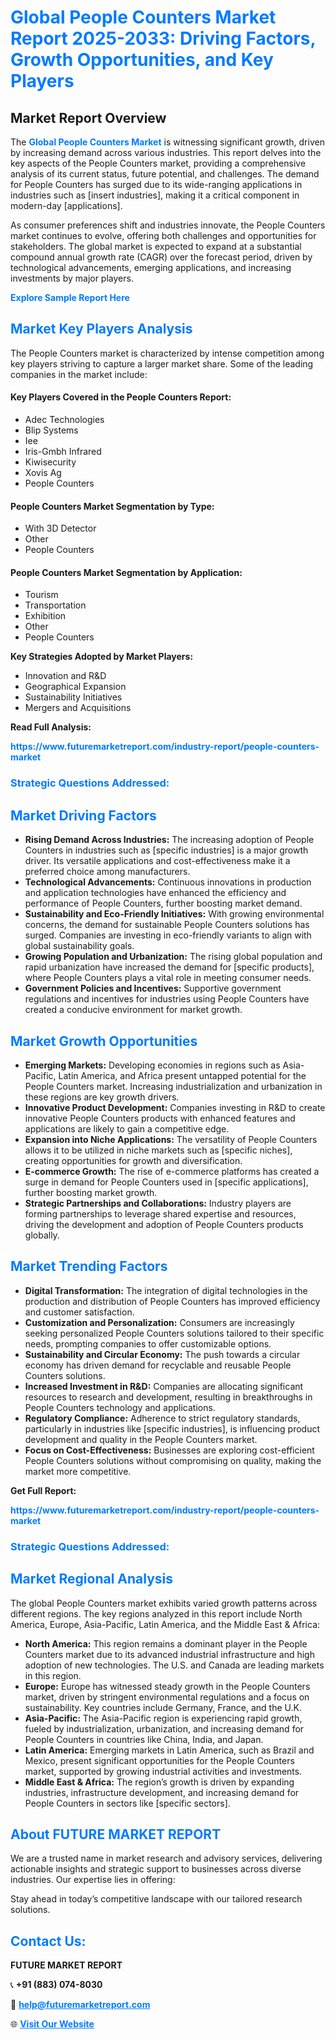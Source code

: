 <h1 style="color: #007BFF;">Global People Counters Market Report 2025-2033: Driving Factors, Growth Opportunities, and Key Players</h1>

<section id="overview">
<h2>Market Report Overview</h2>
<p>The <a href="https://www.futuremarketreport.com/industry-report/people-counters-market" style="color: #007BFF; text-decoration: none;"><strong>Global People Counters Market</strong></a> is witnessing significant growth, driven by increasing demand across various industries. This report delves into the key aspects of the People Counters market, providing a comprehensive analysis of its current status, future potential, and challenges. The demand for People Counters has surged due to its wide-ranging applications in industries such as [insert industries], making it a critical component in modern-day [applications].</p>
<p>As consumer preferences shift and industries innovate, the People Counters market continues to evolve, offering both challenges and opportunities for stakeholders. The global market is expected to expand at a substantial compound annual growth rate (CAGR) over the forecast period, driven by technological advancements, emerging applications, and increasing investments by major players.</p>
</section>

<section id="overview">
<p><a href="https://www.futuremarketreport.com/request-sample/reportId=106651" style="color: #007BFF; text-decoration: none;"><strong>Explore Sample Report Here</strong></a></p>
</section>

<section id="key-players">
<h2 style="color: #007BFF;">Market Key Players Analysis</h2>
<p>The People Counters market is characterized by intense competition among key players striving to capture a larger market share. Some of the leading companies in the market include:</p>
<h4>Key Players Covered in the People Counters Report:</h4>
<ul><li>Adec Technologies</li><li>Blip Systems</li><li>Iee</li><li>Iris-Gmbh Infrared</li><li>Kiwisecurity</li><li>Xovis Ag</li><li>People Counters</li></ul>
<h4>People Counters Market Segmentation by Type:</h4>
<ul><li>With 3D Detector</li><li>Other</li><li>People Counters</li></ul>

<h4>People Counters Market Segmentation by Application:</h4>
<ul><li>Tourism</li><li>Transportation</li><li>Exhibition</li><li>Other</li><li>People Counters</li></ul>
<p><strong>Key Strategies Adopted by Market Players:</strong></p>
<ul>
<li>Innovation and R&D</li>
<li>Geographical Expansion</li>
<li>Sustainability Initiatives</li>
<li>Mergers and Acquisitions</li>
</ul>
</section>

<section>
<p><strong>Read Full Analysis: </strong></p><a href="https://www.futuremarketreport.com/industry-report/people-counters-market" style="color: #007BFF; text-decoration: none;"><strong>https://www.futuremarketreport.com/industry-report/people-counters-market</strong></a>
<h3 style="color: #007BFF;">Strategic Questions Addressed:</h3>
</section>

<section id="driving-factors">
<h2 style="color: #007BFF;">Market Driving Factors</h2>
<ul>
<li><strong>Rising Demand Across Industries:</strong> The increasing adoption of People Counters in industries such as [specific industries] is a major growth driver. Its versatile applications and cost-effectiveness make it a preferred choice among manufacturers.</li>
<li><strong>Technological Advancements:</strong> Continuous innovations in production and application technologies have enhanced the efficiency and performance of People Counters, further boosting market demand.</li>
<li><strong>Sustainability and Eco-Friendly Initiatives:</strong> With growing environmental concerns, the demand for sustainable People Counters solutions has surged. Companies are investing in eco-friendly variants to align with global sustainability goals.</li>
<li><strong>Growing Population and Urbanization:</strong> The rising global population and rapid urbanization have increased the demand for [specific products], where People Counters plays a vital role in meeting consumer needs.</li>
<li><strong>Government Policies and Incentives:</strong> Supportive government regulations and incentives for industries using People Counters have created a conducive environment for market growth.</li>
</ul>
</section>

<section id="growth-opportunities">
<h2 style="color: #007BFF;">Market Growth Opportunities</h2>
<ul>
<li><strong>Emerging Markets:</strong> Developing economies in regions such as Asia-Pacific, Latin America, and Africa present untapped potential for the People Counters market. Increasing industrialization and urbanization in these regions are key growth drivers.</li>
<li><strong>Innovative Product Development:</strong> Companies investing in R&D to create innovative People Counters products with enhanced features and applications are likely to gain a competitive edge.</li>
<li><strong>Expansion into Niche Applications:</strong> The versatility of People Counters allows it to be utilized in niche markets such as [specific niches], creating opportunities for growth and diversification.</li>
<li><strong>E-commerce Growth:</strong> The rise of e-commerce platforms has created a surge in demand for People Counters used in [specific applications], further boosting market growth.</li>
<li><strong>Strategic Partnerships and Collaborations:</strong> Industry players are forming partnerships to leverage shared expertise and resources, driving the development and adoption of People Counters products globally.</li>
</ul>
</section>

<section id="trending-factors">
<h2 style="color: #007BFF;">Market Trending Factors</h2>
<ul>
<li><strong>Digital Transformation:</strong> The integration of digital technologies in the production and distribution of People Counters has improved efficiency and customer satisfaction.</li>
<li><strong>Customization and Personalization:</strong> Consumers are increasingly seeking personalized People Counters solutions tailored to their specific needs, prompting companies to offer customizable options.</li>
<li><strong>Sustainability and Circular Economy:</strong> The push towards a circular economy has driven demand for recyclable and reusable People Counters solutions.</li>
<li><strong>Increased Investment in R&D:</strong> Companies are allocating significant resources to research and development, resulting in breakthroughs in People Counters technology and applications.</li>
<li><strong>Regulatory Compliance:</strong> Adherence to strict regulatory standards, particularly in industries like [specific industries], is influencing product development and quality in the People Counters market.</li>
<li><strong>Focus on Cost-Effectiveness:</strong> Businesses are exploring cost-efficient People Counters solutions without compromising on quality, making the market more competitive.</li>
</ul>
</section>

<section>
<p><strong>Get Full Report: </strong></p><a href="https://www.futuremarketreport.com/industry-report/people-counters-market" style="color: #007BFF; text-decoration: none;"><strong>https://www.futuremarketreport.com/industry-report/people-counters-market</strong></a>
<h3 style="color: #007BFF;">Strategic Questions Addressed:</h3>
</section>


<section id="regional-analysis">
<h2 style="color: #007BFF;">Market Regional Analysis</h2>
<p>The global People Counters market exhibits varied growth patterns across different regions. The key regions analyzed in this report include North America, Europe, Asia-Pacific, Latin America, and the Middle East & Africa:</p>
<ul>
<li><strong>North America:</strong> This region remains a dominant player in the People Counters market due to its advanced industrial infrastructure and high adoption of new technologies. The U.S. and Canada are leading markets in this region.</li>
<li><strong>Europe:</strong> Europe has witnessed steady growth in the People Counters market, driven by stringent environmental regulations and a focus on sustainability. Key countries include Germany, France, and the U.K.</li>
<li><strong>Asia-Pacific:</strong> The Asia-Pacific region is experiencing rapid growth, fueled by industrialization, urbanization, and increasing demand for People Counters in countries like China, India, and Japan.</li>
<li><strong>Latin America:</strong> Emerging markets in Latin America, such as Brazil and Mexico, present significant opportunities for the People Counters market, supported by growing industrial activities and investments.</li>
<li><strong>Middle East & Africa:</strong> The region’s growth is driven by expanding industries, infrastructure development, and increasing demand for People Counters in sectors like [specific sectors].</li>
</ul>
</section>

<footer>
<h2 style="color: #007BFF;">About FUTURE MARKET REPORT</h2>
<p>We are a trusted name in market research and advisory services, delivering actionable insights and strategic support to businesses across diverse industries. Our expertise lies in offering:</p>

<p>Stay ahead in today’s competitive landscape with our tailored research solutions.</p>

<h2 style="color: #007BFF;">Contact Us:</h2>
<p><strong>FUTURE MARKET REPORT</strong></p>
<p>📞 <strong>+91 (883) 074-8030</strong></p>
<p>📧 <strong><a href="mailto:help@futuremarketreport.com" style="color: #007BFF;">help@futuremarketreport.com</a></strong></p>
<p>🌐 <strong><a href="https://www.futuremarketreport.com/" style="color: #007BFF;">Visit Our Website</a></strong></p>
</footer>